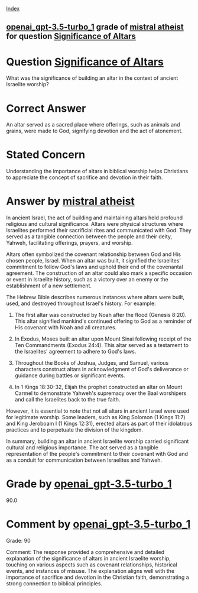 
[Index](../../../../index.md)
## [openai_gpt-3.5-turbo_1](../../../grading_models/openai_gpt-3.5-turbo_1.md) grade of [mistral atheist](../../../answering_models/mistral_atheist.md) for question [Significance of Altars](../../../questions/Significance_of_Altars.md)

# Question [Significance of Altars](../../../questions/Significance_of_Altars.md)
What was the significance of building an altar in the context of ancient Israelite worship?

# Correct Answer
An altar served as a sacred place where offerings, such as animals and grains, were made to God, signifying devotion and the act of atonement.

# Stated Concern
Understanding the importance of altars in biblical worship helps Christians to appreciate the concept of sacrifice and devotion in their faith.

# Answer by [mistral atheist](../../../answering_models/mistral_atheist.md)
 In ancient Israel, the act of building and maintaining altars held profound religious and cultural significance. Altars were physical structures where Israelites performed their sacrificial rites and communicated with God. They served as a tangible connection between the people and their deity, Yahweh, facilitating offerings, prayers, and worship.

Altars often symbolized the covenant relationship between God and His chosen people, Israel. When an altar was built, it signified the Israelites' commitment to follow God's laws and uphold their end of the covenantal agreement. The construction of an altar could also mark a specific occasion or event in Israelite history, such as a victory over an enemy or the establishment of a new settlement.

The Hebrew Bible describes numerous instances where altars were built, used, and destroyed throughout Israel's history. For example:

1. The first altar was constructed by Noah after the flood (Genesis 8:20). This altar signified mankind's continued offering to God as a reminder of His covenant with Noah and all creatures.

2. In Exodus, Moses built an altar upon Mount Sinai following receipt of the Ten Commandments (Exodus 24:4). This altar served as a testament to the Israelites' agreement to adhere to God's laws.

3. Throughout the Books of Joshua, Judges, and Samuel, various characters construct altars in acknowledgment of God's deliverance or guidance during battles or significant events.

4. In 1 Kings 18:30-32, Elijah the prophet constructed an altar on Mount Carmel to demonstrate Yahweh's supremacy over the Baal worshipers and call the Israelites back to the true faith.

However, it is essential to note that not all altars in ancient Israel were used for legitimate worship. Some leaders, such as King Solomon (1 Kings 11:7) and King Jeroboam I (1 Kings 12:31), erected altars as part of their idolatrous practices and to perpetuate the division of the kingdom.

In summary, building an altar in ancient Israelite worship carried significant cultural and religious importance. The act served as a tangible representation of the people's commitment to their covenant with God and as a conduit for communication between Israelites and Yahweh.

# Grade by [openai_gpt-3.5-turbo_1](../../../grading_models/openai_gpt-3.5-turbo_1.md)
90.0

# Comment by [openai_gpt-3.5-turbo_1](../../../grading_models/openai_gpt-3.5-turbo_1.md)
Grade: 90

Comment: The response provided a comprehensive and detailed explanation of the significance of altars in ancient Israelite worship, touching on various aspects such as covenant relationships, historical events, and instances of misuse. The explanation aligns well with the importance of sacrifice and devotion in the Christian faith, demonstrating a strong connection to biblical principles.

